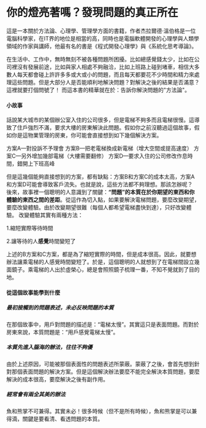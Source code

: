 # 你的燈亮著嗎？發現問題的真正所在

這是一本關於方法論、心理學、管理學方面的書籍，作者杰拉爾德·溫伯格是一位電腦科學家，在IT界的地位是相當的高，同時也是電腦軟體開發的心理學與人類學領域的作家與講師，他最有名的書是《程式開發心理學》與《系統化思考導論》。

在生活中、工作中，無時無刻不被各種問題所困擾。比如總感覺錢太少，比如在公司裡沒有發展前途，比如與家人相處不夠融洽，比如上班路上碰到堵車，相信大多數人每天都會碰上許許多多或大或小的問題，而且每天都要花不少時間和精力來處理這些問題。但是大部分人是否能順利地解決問題？對解決之後的結果是否滿意？這裡就要打個問號了！
而這本書的精華就在於：告訴你解決問題的"方法論"。

#### 小故事

話說某大城市的某個辦公室入住的公司很多，但是電梯不夠多而且電梯很慢。這導致了住戶強烈不滿，要求大樓的房東解決此問題。假如你之前沒聽過這個故事，假如你是這物業管理的房東，你可能會直接想到如下幾個解決方案。

方案A—對投訴不予理會
方案B—把老電梯換成新電梯（增大空間或提高速度）
方案C—另外增加幾部電梯（大樓需要翻修）
方案D—要求入住的公司修改作息時間，錯開上下班高峰

但是這幾個能夠直接想到的方案，都有缺點：方案B和方案C的成本太高，方案A和方案D可能會導致客戶流失。也就是說，這些方法都不夠理想。那該怎辦呢？
後來，故事裡一個聰明的人意識到了關鍵：**“問題”的本質在於你期望的東西和你體驗的東西之間的差距**。從這作為切入點，如果要解決電梯問題，要麼改變期望，要麼改變體驗。由於改變期望很難（每個人都希望電梯盡快到達），只好改變體驗。
改變體驗其實有兩種方法：

1.縮短實際等待時間

2.讓等待的人**感覺**時間變短了

上述的B方案和C方案，都是為了縮短實際的時間，但是成本很高。因此，就要想辦法讓乘電梯的人感覺時間變短了。於是，這個聰明的人就想到了在電梯間設立幾面鏡子。乘電梯的人出於虛榮心，總是會照照鏡子梳理一番，不知不覺就到了目的地。

#### 從這個故事能學到什麼

##### 最初接觸到的問題表述，未必反映問題的本質

在那個故事中，用戶對問題的描述是：“電​​梯太慢”。其實這只是表面問題。而對於房東來說，本質問題是：“用戶感覺電梯太慢”。

##### 本質先進入腦海的辦法，往往不夠優

由於上述原因，可能被那個表面性的問題表述所蒙蔽。蒙蔽了之後，會首先想到針對那個表面問題的解決方案。但是這個解決辦法要麼不能完全解決本質問題，要麼解決的成本很高，要麼解決之後有副作用。

##### 經常會有兩全其美的辦法


魚和熊掌不可兼得。其實未必！很多時候（但不是所有時候），魚和熊掌是可以兼得滴，關鍵是要看清、看透問題的本質。